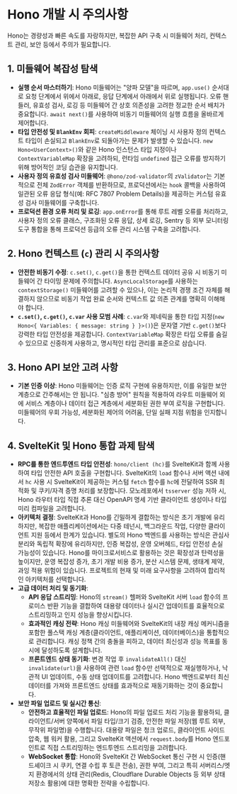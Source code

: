 # Hono 개발 시 주의사항

Hono는 경량성과 빠른 속도를 자랑하지만, 복잡한 API 구축 시 미들웨어 처리, 컨텍스트 관리, 보안 등에서 주의가 필요합니다.

## 1. 미들웨어 복잡성 탐색

- **실행 순서 마스터하기**: Hono 미들웨어는 "양파 모델"을 따르며, `app.use()` 순서대로 요청 단계에서 위에서 아래로, 응답 단계에서 아래에서 위로 실행됩니다. 오류 핸들러, 유효성 검사, 로깅 등 미들웨어 간 상호 의존성을 고려한 정교한 순서 배치가 중요합니다. `await next()`를 사용하여 비동기 미들웨어의 실행 흐름을 올바르게 제어합니다.
- **타입 안전성 및 `BlankEnv` 회피**: `createMiddleware` 체이닝 시 사용자 정의 컨텍스트 타입이 손실되고 `BlankEnv`로 되돌아가는 문제가 발생할 수 있습니다. `new Hono<UserContext>()`와 같은 Hono 인스턴스 타입 지정이나 `ContextVariableMap` 확장을 고려하되, 런타임 `undefined` 접근 오류를 방지하기 위해 방어적인 코딩 습관을 유지합니다.
- **사용자 정의 유효성 검사 미들웨어**: `@hono/zod-validator`의 `zValidator`는 기본적으로 전체 `ZodError` 객체를 반환하므로, 프로덕션에서는 `hook` 콜백을 사용하여 일관된 오류 응답 형식(예: RFC 7807 Problem Details)을 제공하는 커스텀 유효성 검사 미들웨어를 구축합니다.
- **프로덕션 환경 오류 처리 및 로깅**: `app.onError`를 통해 루트 레벨 오류를 처리하고, 사용자 정의 오류 클래스, 구조화된 오류 응답, 상세 로깅, Sentry 등 외부 모니터링 도구 통합을 통해 프로덕션 등급의 오류 관리 시스템 구축을 고려합니다.

## 2. Hono 컨텍스트 (`c`) 관리 시 주의사항

- **안전한 비동기 수정**: `c.set()`, `c.get()`을 통한 컨텍스트 데이터 공유 시 비동기 미들웨어 간 타이밍 문제에 주의합니다. `AsyncLocalStorage`를 사용하는 `contextStorage()` 미들웨어를 고려할 수 있으나, 이는 논리적 경쟁 조건 자체를 해결하지 않으므로 비동기 작업 완료 순서와 컨텍스트 값 의존 관계를 명확히 이해해야 합니다.
- **`c.set()`, `c.get()`, `c.var` 사용 모범 사례**: `c.var`와 제네릭을 통한 타입 지정(`new Hono<{ Variables: { message: string } }>()`)은 문자열 기반 `c.get()`보다 강력한 타입 안전성을 제공합니다. `ContextVariableMap` 확장은 타입 오류를 숨길 수 있으므로 신중하게 사용하고, 명시적인 타입 관리를 표준으로 삼습니다.

## 3. Hono API 보안 고려 사항

- **기본 인증 이상**: Hono 미들웨어는 인증 로직 구현에 유용하지만, 이를 유일한 보안 계층으로 간주해서는 안 됩니다. "심층 방어" 원칙을 적용하여 라우트 미들웨어 외에 서비스 계층이나 데이터 접근 계층에서 세분화된 권한 부여 로직을 구현합니다. 미들웨어의 우회 가능성, 세분화된 제어의 어려움, 단일 실패 지점 위험을 인지합니다.

## 4. SvelteKit 및 Hono 통합 과제 탐색

- **RPC를 통한 엔드투엔드 타입 안전성**: `hono/client (hc)`를 SvelteKit과 함께 사용하여 타입 안전한 API 호출을 구현합니다. SvelteKit의 `load` 함수나 서버 액션 내에서 `hc` 사용 시 SvelteKit이 제공하는 커스텀 `fetch` 함수를 `hc`에 전달하여 SSR 최적화 및 쿠키/자격 증명 처리를 보장합니다. 모노레포에서 `tsserver` 성능 저하 시, Hono 라우터 타입 직접 추론 대신 OpenAPI 명세 기반 클라이언트 생성이나 타입 미리 컴파일을 고려합니다.
- **아키텍처 결정**: SvelteKit과 Hono를 긴밀하게 결합하는 방식은 초기 개발에 유리하지만, 복잡한 애플리케이션에서는 다중 테넌시, 백그라운드 작업, 다양한 클라이언트 지원 등에서 한계가 있습니다. 별도의 Hono 백엔드를 사용하는 방식은 관심사 분리와 독립적 확장에 유리하지만, 인증 복잡성, 운영 오버헤드, 타입 안전성 손실 가능성이 있습니다. Hono를 마이크로서비스로 활용하는 것은 확장성과 탄력성을 높이지만, 운영 복잡성 증가, 초기 개발 비용 증가, 분산 시스템 문제, 생태계 제약, 과잉 적용 위험이 있습니다. 프로젝트의 현재 및 미래 요구사항을 고려하여 합리적인 아키텍처를 선택합니다.
- **고급 데이터 처리 및 동기화**:
  - **API 응답 스트리밍**: Hono의 `stream()` 헬퍼와 SvelteKit 서버 `load` 함수의 프로미스 반환 기능을 결합하여 대용량 데이터나 실시간 업데이트를 효율적으로 스트리밍하고 인지 성능을 향상시킵니다.
  - **효과적인 캐싱 전략**: Hono 캐싱 미들웨어와 SvelteKit의 내장 캐싱 메커니즘을 포함한 풀스택 캐싱 계층(클라이언트, 애플리케이션, 데이터베이스)을 통합적으로 관리합니다. 캐싱 정책 간의 충돌을 피하고, 데이터 최신성과 성능 목표를 동시에 달성하도록 설계합니다.
  - **프론트엔드 상태 동기화**: 변경 작업 후 `invalidateAll()` 대신 `invalidate(url)`을 사용하여 관련 `load` 함수만 선택적으로 재실행하거나, 낙관적 UI 업데이트, 수동 상태 업데이트를 고려합니다. Hono 백엔드로부터 최신 데이터를 가져와 프론트엔드 상태를 효과적으로 재동기화하는 것이 중요합니다.
- **보안 파일 업로드 및 실시간 통신**:
  - **안전하고 효율적인 파일 업로드**: Hono의 파일 업로드 처리 기능을 활용하되, 클라이언트/서버 양쪽에서 파일 타입/크기 검증, 안전한 파일 저장(웹 루트 외부, 무작위 파일명)을 수행합니다. 대용량 파일은 청크 업로드, 클라이언트 사이드 압축, 웹 워커 활용, 그리고 SvelteKit 액션에서 `request.body`를 Hono 엔드포인트로 직접 스트리밍하는 엔드투엔드 스트리밍을 고려합니다.
  - **WebSocket 통합**: Hono와 SvelteKit 간 WebSocket 통신 구현 시 인증(핸드셰이크 시 쿠키, 연결 수립 후 토큰 전송), 권한 부여, 그리고 특히 서버리스/엣지 환경에서의 상태 관리(Redis, Cloudflare Durable Objects 등 외부 상태 저장소 활용)에 대한 명확한 전략을 수립합니다.
